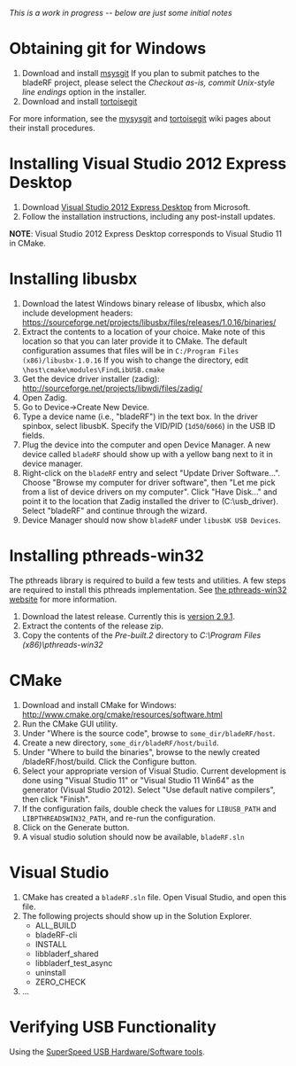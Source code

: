 _This is a work in progress -- below are just some initial notes_
 
# Obtaining git for Windows #
1. Download and install [msysgit](http://code.google.com/p/msysgit/downloads/list?can=2&q=%22Full+installer+for+official+Git+for+Windows%22) If you plan to submit patches to the bladeRF project, please select the _Checkout as-is, commit Unix-style line endings_ option in the installer.
2. Download and install [tortoisegit](http://code.google.com/p/tortoisegit/wiki/Download)

For more information, see the [mysysgit](https://github.com/msysgit/msysgit/wiki/InstallMSysGit) and [tortoisegit](http://code.google.com/p/tortoisegit/wiki/SetupHowTo) wiki pages about their install procedures.

# Installing Visual Studio 2012 Express Desktop #
1. Download [Visual Studio 2012 Express Desktop](http://www.microsoft.com/visualstudio/eng/products/visual-studio-express-for-windows-desktop) from Microsoft.
2. Follow the installation instructions, including any post-install updates.

**NOTE**: Visual Studio 2012 Express Desktop corresponds to Visual Studio 11 in CMake.

# Installing libusbx #

1. Download the latest Windows binary release of libusbx, which also include development headers: https://sourceforge.net/projects/libusbx/files/releases/1.0.16/binaries/
2. Extract the contents to a location of your choice. Make note of this location so that you can later provide it to CMake. The default configuration assumes that files will be in ```C:/Program Files (x86)/libusbx-1.0.16``` If you wish to change the directory, edit ```\host\cmake\modules\FindLibUSB.cmake```
3. Get the device driver installer (zadig): http://sourceforge.net/projects/libwdi/files/zadig/
4. Open Zadig. 
5. Go to Device->Create New Device. 
6. Type a device name (i.e., "bladeRF") in the text box. In the driver spinbox, select libusbK. Specify the VID/PID (`1d50`/`6066`) in the USB ID fields.
7. Plug the device into the computer and open Device Manager.  A new device called `bladeRF` should show up with a yellow bang next to it in device manager.
8. Right-click on the `bladeRF` entry and select "Update Driver Software...".  Choose "Browse my computer for driver software", then "Let me pick from a list of device drivers on my computer".  Click "Have Disk..." and point it to the location that Zadig installed the driver to (C:\usb_driver).  Select "bladeRF" and continue through the wizard.
9. Device Manager should now show `bladeRF` under `libusbK USB Devices`.

# Installing pthreads-win32 #
The pthreads library is required to build a few tests and utilities. A few steps are required to install this pthreads implementation. See [the pthreads-win32 website](http://www.sourceware.org/pthreads-win32/) for more information.

1. Download the latest release. Currently this is [version 2.9.1](ftp://sourceware.org/pub/pthreads-win32/pthreads-w32-2-9-1-release.zip).
2. Extract the contents of the release zip.
3. Copy the contents of the _Pre-built.2_ directory to _C:\Program Files (x86)\pthreads-win32_

# CMake #
1. Download and install CMake for Windows: http://www.cmake.org/cmake/resources/software.html
2. Run the CMake GUI utility. 
3. Under "Where is the source code", browse to ```some_dir/bladeRF/host```. 
4. Create a new directory, ```some_dir/bladeRF/host/build```. 
5. Under "Where to build the binaries", browse to the newly created /bladeRF/host/build. Click the Configure button. 
6. Select your appropriate version of Visual Studio.  Current development is done using "Visual Studio 11" or "Visual Studio 11 Win64" as the generator (Visual Studio 2012).  Select "Use default native compilers", then click "Finish". 
7. If the configuration fails, double check the values for `LIBUSB_PATH` and `LIBPTHREADSWIN32_PATH`, and re-run the configuration.
8. Click on the Generate button.
9. A visual studio solution should now be available, ```bladeRF.sln``` 

# Visual Studio #
1. CMake has created a `bladeRF.sln` file.  Open Visual Studio, and open this file.
2. The following projects should show up in the Solution Explorer.
    - ALL_BUILD
    - bladeRF-cli
    - INSTALL
    - libbladerf_shared
    - libbladerf_test_async
    - uninstall
    - ZERO_CHECK
3. ...

# Verifying USB Functionality #
Using the [SuperSpeed USB Hardware/Software tools][ssusbtools].

[ssusbtools]: http://www.usb.org/developers/ssusb/ssusbtools/